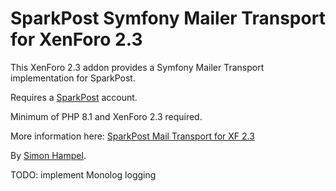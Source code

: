 SparkPost Symfony Mailer Transport for XenForo 2.3
==================================================

This XenForo 2.3 addon provides a Symfony Mailer Transport implementation for SparkPost.

Requires a [SparkPost](https://sparkpost.com/) account.

Minimum of PHP 8.1 and XenForo 2.3 required.

More information here: [SparkPost Mail Transport for XF 2.3](https://xenforo.com/community/resources/sparkpost-mail-transport-for-xf-2-3.9538/)

By [Simon Hampel](https://xenforo.com/community/members/sim.4264/).

TODO: implement Monolog logging
